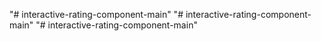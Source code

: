 "# interactive-rating-component-main" 
"# interactive-rating-component-main" 
"# interactive-rating-component-main" 

